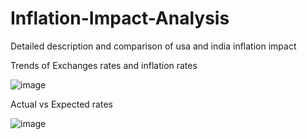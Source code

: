 # Inflation-Impact-Analysis
Detailed description and comparison of usa and india inflation impact

Trends of Exchanges rates and inflation rates 

![image](https://github.com/user-attachments/assets/e903254a-25af-4745-bd10-05ca2d20acff)




Actual vs Expected rates

![image](https://github.com/user-attachments/assets/0878a51f-d5fe-499c-911c-6be8aaeac2dd)

